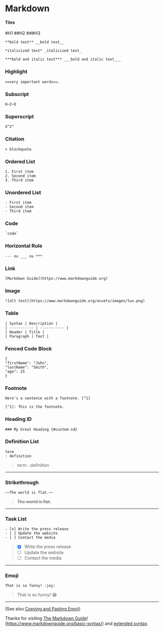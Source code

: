 # Markdown
#### Titre
#H1
##H2
###H3

```
**bold text** __bold text__
```

```
*italicized text* _italicized text_
```

```
***bold and italic text*** ___bold and italic text___
```


### Highlight
```
==very important words==.
```
### Subscript 
```
H~2~O
```
### Superscript 
```
X^2^
```
### Citation
```
> blockquote
```
### Ordered List
```
1. First item
2. Second item
3. Third item
```

### Unordered List
```
- First item
- Second item
- Third item
```

### Code
```
`code`
```
### Horizontal Rule
```
--- ou ___ ou ***
```
### Link
```
[Markdown Guide](https://www.markdownguide.org)
```

### Image
```
![alt text](https://www.markdownguide.org/assets/images/tux.png)
```

### Table
```
| Syntax | Description |
| ----------- | ----------- |
| Header | Title |
| Paragraph | Text |
```

### Fenced Code Block
```
{
"firstName": "John",
"lastName": "Smith",
"age": 25
}
```

### Footnote
```
Here's a sentence with a footnote. [^1]

[^1]: This is the footnote.
```

### Heading ID
```
### My Great Heading {#custom-id}
```

### Definition List
```
term
: definition
```
> term
: definition
---
### Strikethrough
```
~~The world is flat.~~
```
> ~~The world is flat.~~
---
### Task List
```
- [x] Write the press release
- [ ] Update the website
- [ ] Contact the media
```
> - [x] Write the press release
> - [ ] Update the website
> - [ ] Contact the media
---
### Emoji
```
That is so funny! :joy:
```
> That is so funny! :joy:
---
(See also [Copying and Pasting Emoji](https://www.markdownguide.org/extended-syntax/#copying-and-pasting-emoji))

Thanks for visiting [The Markdown Guide](https://www.markdownguide.org)!
(https://www.markdownguide.org/basic-syntax/) and [extended syntax](https://www.markdownguide.org/extended-syntax/).